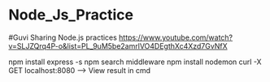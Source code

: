 # Node_Js_Practice

#Guvi Sharing Node.js practices 
https://www.youtube.com/watch?v=SLJZQrq4P-o&list=PL_9uM5be2amrlVO4DEgthXc4Xzd7GvNfX

npm install express -s
npm search middleware
npm install nodemon
curl -X GET localhost:8080  --> View result in cmd


